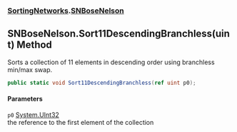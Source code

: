 ### [SortingNetworks](SortingNetworks.md 'SortingNetworks').[SNBoseNelson](SortingNetworks_SNBoseNelson.md 'SortingNetworks.SNBoseNelson')
## SNBoseNelson.Sort11DescendingBranchless(uint) Method
Sorts a collection of 11 elements in descending order using branchless min/max swap.  
```csharp
public static void Sort11DescendingBranchless(ref uint p0);
```
#### Parameters
<a name='SortingNetworks_SNBoseNelson_Sort11DescendingBranchless(uint)_p0'></a>
`p0` [System.UInt32](https://docs.microsoft.com/en-us/dotnet/api/System.UInt32 'System.UInt32')  
the reference to the first element of the collection
  
